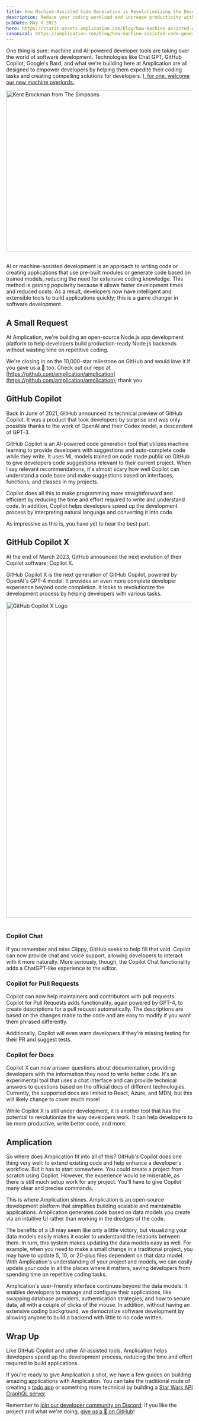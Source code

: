 ```yaml
---
title: How Machine-Assisted Code Generation is Revolutionizing the Development Process
description: Reduce your coding workload and increase productivity with machine-powered developer tools like GitHub Copilot and Amplication. Learn how these technologies are changing the game in software development.
pubDate: May 8 2023
hero: https://static-assets.amplication.com/blog/how-machine-assisted-code-generation-is-revolutionizing-the-development-process/hero.png
canonical: https://amplication.com/blog/how-machine-assisted-code-generation-is-revolutionizing-the-development-process
---
```


One thing is sure: machine and AI-powered developer tools are taking over the world of software development. Technologies like Chat GPT, GitHub Copilot, Google's Bard, and what we're building here at Amplication are all designed to empower developers by helping them expedite their coding tasks and creating compelling solutions for developers. [I, for one, welcome our new machine overlords.](https://www.youtube.com/watch?v=8lcUHQYhPTE&t=35s)

<div>
  <img src="https://static-assets.amplication.com/blog/how-machine-assisted-code-generation-is-revolutionizing-the-development-process/1.png"
    alt="Kent Brockman from The Simpsons"
    width="577" height="433"
    loading="lazy"
    style="margin-left: auto; margin-right: auto;">
</div>
<br />

AI or machine-assisted development is an approach to writing code or creating applications that use pre-built modules or generate code based on trained models, reducing the need for extensive coding knowledge. This method is gaining popularity because it allows faster development times and reduced costs. As a result, developers now have intelligent and extensible tools to build applications quickly; this is a game changer in software development.

## A Small Request

At Amplication, we're building an open-source Node.js app development platform to help developers build production-ready Node.js backends without wasting time on repetitive coding.

We're closing in on the 10,000-star milestone on GitHub and would love it if you gave us a 🌟 too. Check out our repo at [https://github.com/amplication/amplication](https://github.com/amplication/amplication); thank you.

## GitHub Copilot

Back in June of 2021, GitHub announced its technical preview of GitHub Copilot. It was a product that took developers by surprise and was only possible thanks to the work of OpenAI and their Codex model, a descendent of GPT-3.

GitHub Copilot is an AI-powered code generation tool that utilizes machine learning to provide developers with suggestions and auto-complete code while they write. It uses ML models trained on code made public on GitHub to give developers code suggestions relevant to their current project. When I say relevant recommendations, it's almost scary how well Copilot can understand a code base and make suggestions based on interfaces, functions, and classes in my projects.

Copilot does all this to make programming more straightforward and efficient by reducing the time and effort required to write and understand code. In addition, Copilot helps developers speed up the development process by interpreting natural language and converting it into code.

As impressive as this is, you have yet to hear the best part.

## GitHub Copilot X

At the end of March 2023, GitHub announced the next evolution of their Copilot software; Copilot X.

GitHub Copilot X is the next generation of GitHub Copilot, powered by OpenAI's GPT-4 model. It provides an even more complete developer experience beyond code completion. It looks to revolutionize the development process by helping developers with various tasks.

<div>
  <img src="https://static-assets.amplication.com/blog/how-machine-assisted-code-generation-is-revolutionizing-the-development-process/2.png"
    alt="GitHub Copilot X Logo"
    width="1600" height="850"
    loading="lazy"
    style="margin-left: auto; margin-right: auto;">
</div>
<br />

### Copilot Chat

If you remember and miss Clippy, GitHub seeks to help fill that void. Copilot can now provide chat and voice support, allowing developers to interact with it more naturally. More seriously, though, the Copilot Chat functionality adds a ChatGPT-like experience to the editor.

### Copilot for Pull Requests

Copilot can now help maintainers and contributors with pull requests. Copilot for Pull Requests adds functionality, again powered by GPT-4, to create descriptions for a pull request automatically. The descriptions are based on the changes made to the code and are easy to modify if you want them phrased differently.

Additionally, Copilot will even warn developers if they're missing testing for their PR and suggest tests.

### Copilot for Docs

Copilot X can now answer questions about documentation, providing developers with the information they need to write better code. It's an experimental tool that uses a chat interface and can provide technical answers to questions based on the official docs of different technologies. Currently, the supported docs are limited to React, Azure, and MDN, but this will likely change to cover much more!

While Copilot X is still under development, it is another tool that has the potential to revolutionize the way developers work. It can help developers to be more productive, write better code, and more.

## Amplication

So where does Amplication fit into all of this? GitHub's Copilot does one thing very well: to extend existing code and help enhance a developer's workflow. But it has to start somewhere. You could create a project from scratch using Copilot. However, the experience would be miserable, as there is still much setup work for any project. You'll have to give Copilot many clear and precise commands.

This is where Amplication shines. Amplication is an open-source development platform that simplifies building scalable and maintainable applications. Amplication generates code based on data models you create via an intuitive UI rather than working in the dredges of the code.

The benefits of a UI may seem like only a little victory, but visualizing your data models easily makes it easier to understand the relations between them. In turn, this system makes updating the data models easy as well. For example, when you need to make a small change in a traditional project, you may have to update 5, 10, or 20-plus files dependent on that data model. With Amplication's understanding of your project and models, we can easily update your code in all the places where it matters, saving developers from spending time on repetitive coding tasks.

Amplication's user-friendly interface continues beyond the data models. It enables developers to manage and configure their applications, like swapping database providers, authentication strategies, and how to secure data, all with a couple of clicks of the mouse. In addition, without having an extensive coding background, we democratize software development by allowing anyone to build a backend with little to no code written.

## Wrap Up

Like GitHub Copilot and other AI-assisted tools, Amplication helps developers speed up the development process, reducing the time and effort required to build applications.

If you're ready to give Amplication a shot, we have a few guides on building amazing applications with Amplication. You can take the traditional route of creating a [todo app](https://docs.amplication.com/tutorials/react-todos/) or something more technical by building a [Star Wars API GraphQL server](https://dev.to/amplication/may-the-fourth-be-with-you-1d90).

Remember to [join our developer community on Discord](https://discord.com/invite/KSJCZ24vj2); if you like the project and what we're doing, [give us a 🌟 on GitHub](https://github.com/amplication/amplication)!

